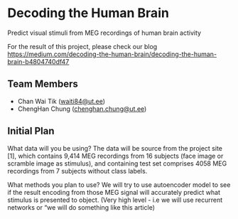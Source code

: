 # Decoding the Human Brain
Predict visual stimuli from MEG recordings of human brain activity

For the result of this project, please check our blog https://medium.com/decoding-the-human-brain/decoding-the-human-brain-b4804740df47

## Team Members
- Chan Wai Tik (waiti84@ut.ee)
- ChengHan Chung (chenghan.chung@ut.ee)

## Initial Plan
What data will you be using? The data will be source from the project site [1], which contains 9,414 MEG recordings from 16 subjects (face image or scramble image as stimulus), and containing test set comprises 4058 MEG recordings from 7 subjects without class labels.
	
What methods you plan to use?  We will try to use autoencoder model to see if the result encoding from those MEG signal will accurately predict what stimulus is presented to object. (Very high level - i.e we will use recurrent networks or “we will do something like this article)



